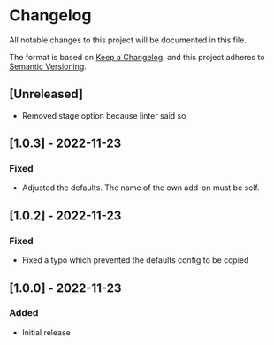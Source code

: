 # Changelog

All notable changes to this project will be documented in this file.

The format is based on [Keep a Changelog](https://keepachangelog.com/en/1.0.0/),
and this project adheres to [Semantic Versioning](https://semver.org/spec/v2.0.0.html).

## [Unreleased]

- Removed stage option because linter said so

## [1.0.3] - 2022-11-23

### Fixed

- Adjusted the defaults. The name of the own add-on must be self.

## [1.0.2] - 2022-11-23

### Fixed

- Fixed a typo which prevented the defaults config to be copied

## [1.0.0] - 2022-11-23

### Added

- Initial release
